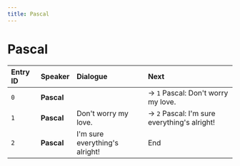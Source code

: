 ```yaml
---
title: Pascal
---
```


# Pascal


| Entry ID | Speaker | Dialogue | Next |
| :------- | :------ | :------- | :------------ |
| `0` | **Pascal** |  | → `1` Pascal: Don't worry my love\. |
| `1` | **Pascal** | Don't worry my love\. | → `2` Pascal: I'm sure everything's alright\! |
| `2` | **Pascal** | I'm sure everything's alright\! | End |
